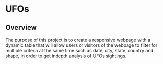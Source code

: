 # UFOs
## Overview
The purpose of this project is to create a responsive webpage with a dynamic table that will allow users or visitors of the webpage to filter for multiple criteria at the same time such as date, city, state, country and shape, in order to get indepth analysis of UFOs sightings.

